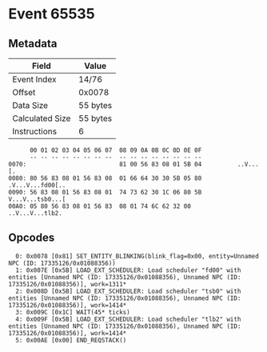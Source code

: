 # Event 65535

## Metadata

| Field           | Value    |
|-----------------|----------|
| Event Index     | 14/76    |
| Offset          | 0x0078   |
| Data Size       | 55 bytes |
| Calculated Size | 55 bytes |
| Instructions    | 6        |

```
      00 01 02 03 04 05 06 07  08 09 0A 0B 0C 0D 0E 0F
      -- -- -- -- -- -- -- --  -- -- -- -- -- -- -- --
0070:                          81 00 56 83 08 01 5B 04          ..V...[.
0080: 80 56 83 08 01 56 83 08  01 66 64 30 30 5B 05 80  .V...V...fd00[..
0090: 56 83 08 01 56 83 08 01  74 73 62 30 1C 06 80 5B  V...V...tsb0...[
00A0: 05 80 56 83 08 01 56 83  08 01 74 6C 62 32 00     ..V...V...tlb2. 
```

## Opcodes

```
  0: 0x0078 [0x81] SET_ENTITY_BLINKING(blink_flag=0x00, entity=Unnamed NPC (ID: 17335126/0x01088356))
  1: 0x007E [0x5B] LOAD_EXT_SCHEDULER: Load scheduler "fd00" with entities [Unnamed NPC (ID: 17335126/0x01088356), Unnamed NPC (ID: 17335126/0x01088356)], work=1311*
  2: 0x008D [0x5B] LOAD_EXT_SCHEDULER: Load scheduler "tsb0" with entities [Unnamed NPC (ID: 17335126/0x01088356), Unnamed NPC (ID: 17335126/0x01088356)], work=1414*
  3: 0x009C [0x1C] WAIT(45* ticks)
  4: 0x009F [0x5B] LOAD_EXT_SCHEDULER: Load scheduler "tlb2" with entities [Unnamed NPC (ID: 17335126/0x01088356), Unnamed NPC (ID: 17335126/0x01088356)], work=1414*
  5: 0x00AE [0x00] END_REQSTACK()
```
